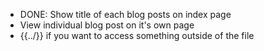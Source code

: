 - DONE: Show title of each blog posts on index page
- View individual blog post on it's own page
- {{../}} if you want to access something outside of the file
